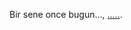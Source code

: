 <!DOCTYPE html>
<html>
	<head>
  <meta http-equiv="refresh" content="5; URL=https://youtu.be/YD-dvj5awec" />
</head>
<body>
  <p>Bir sene once bugun..., <a href="https://www.bol.com/nl/w/sapphire-bedding/1666046/">.....</a>.</p>
</body>
	</body>
</html>
